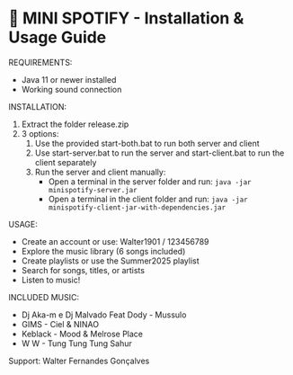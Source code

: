 🎵 MINI SPOTIFY - Installation & Usage Guide
===========================================

REQUIREMENTS:
- Java 11 or newer installed
- Working sound connection

INSTALLATION:
1. Extract the folder release.zip
2. 3 options:
    1. Use the provided start-both.bat to run both server and client
    2. Use start-server.bat to run the server and start-client.bat to run the client separately
    3. Run the server and client manually:
       - Open a terminal in the server folder and run: `java -jar minispotify-server.jar`
       - Open a terminal in the client folder and run: `java -jar minispotify-client-jar-with-dependencies.jar`

USAGE:
- Create an account or use: Walter1901 / 123456789
- Explore the music library (6 songs included)
- Create playlists or use the Summer2025 playlist
- Search for songs, titles, or artists
- Listen to music!

INCLUDED MUSIC:
- Dj Aka-m e Dj Malvado Feat Dody - Mussulo
- GIMS - Ciel & NINAO
- Keblack - Mood & Melrose Place
- W W - Tung Tung Tung Sahur

Support: Walter Fernandes Gonçalves
